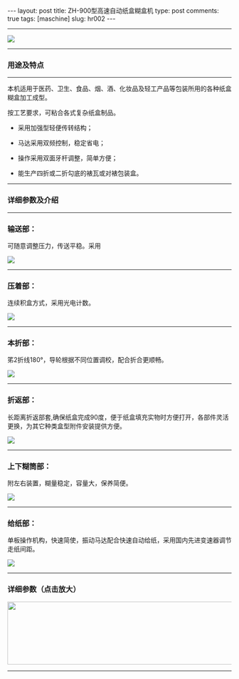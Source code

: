 <meta http-equiv="content-type" content="text/html; charset=UTF-8">
--- 
layout: post 
title: ZH-900型高速自动纸盒糊盒机
type: post 
comments: true
tags: [maschine]
slug: hr002
--- 

---

<img src="/images/products/hr002/hr002.jpg"/>

---

### 用途及特点 ##

---

本机适用于医药、卫生、食品、烟、酒、化妆品及轻工产品等包装所用的各种纸盒糊盒加工成型。 

按工艺要求，可粘合各式复杂纸盒制品。


* 采用加强型轻便传转结构；

* 马达采用双频控制，稳定省电；

* 操作采用双面牙杆调整，简单方便；

* 能生产四折或二折勾底的裱瓦或对裱包装盒。

---

### 详细参数及介绍 ##

---

### 输送部： ###

可随意调整压力，传送平稳。采用

<img src="/images/products/hr002/image001.jpg">

---

### 压着部： ###

连续积盒方式，采用光电计数。

<img src="/images/products/hr002/image002.jpg">

---

### 本折部： ###

笫2折线180°，导轮根据不同位置调校，配合折合更顺畅。

<img src="/images/products/hr002/image003.jpg">
 
---
 
### 折返部： ###

长距离折返部套,确保纸盒完成90度，便于纸盒填充实物时方便打开，各部件灵活更换，为其它种类盒型附件安装提供方便。

<img src="/images/products/hr002/image004.jpg">
  
---
 
### 上下糊筒部： ###

附左右装置，糊量稳定，容量大，保养简便。

<img src="/images/products/hr002/image005.jpg">
   
---
 
### 给纸部： ###

单板操作机构，快速简使，振动马达配合快速自动给纸，采用国内先进变速器调节走纸间距。

<img src="/images/products/hr002/image006.jpg">
    
---

### 详细参数（点击放大） ###

<img src="/images/products/hr002/image007.jpg" width="650" height="141">

---


